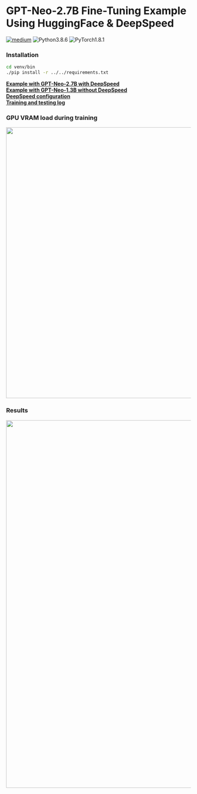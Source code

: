# GPT-Neo-2.7B Fine-Tuning Example Using HuggingFace & DeepSpeed

[![medium](https://aleen42.github.io/badges/src/medium.svg)](https://medium.com/geekculture/fine-tune-eleutherai-gpt-neo-to-generate-netflix-movie-descriptions-in-only-47-lines-of-code-40c9b4c32475)
![Python3.8.6](https://img.shields.io/badge/Python-3.8.6-blue.svg)
![PyTorch1.8.1](https://img.shields.io/badge/PyTorch-1.8.1-yellow.svg)

### Installation
```sh
cd venv/bin
./pip install -r ../../requirements.txt 
```

[**Example with GPT-Neo-2.7B with DeepSpeed**](https://github.com/dredwardhyde/gpt-neo-fine-tuning-example/blob/main/gpt_neo_xl_deepspeed.py)  
[**Example with GPT-Neo-1.3B without DeepSpeed**](https://github.com/dredwardhyde/gpt-neo-fine-tuning-example/blob/main/gpt_neo.py)  
[**DeepSpeed configuration**](https://github.com/dredwardhyde/gpt-neo-fine-tuning-example/blob/main/ds_config.json)  
[**Training and testing log**](https://github.com/dredwardhyde/gpt-neo-fine-tuning-example/blob/main/training_and_results.txt)  
### GPU VRAM load during training
<img src="https://raw.githubusercontent.com/dredwardhyde/gpt-neo-fine-tuning-example/main/gpu.png" width="737"/>  

### Results  
<img src="https://raw.githubusercontent.com/dredwardhyde/gpt-neo-fine-tuning-example/main/results.png" width="1000"/>  
